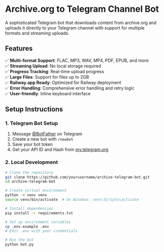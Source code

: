 # Archive.org to Telegram Channel Bot

A sophisticated Telegram bot that downloads content from archive.org and uploads it directly to your Telegram channel with support for multiple formats and streaming uploads.

## Features

✅ **Multi-format Support**: FLAC, MP3, WAV, MP4, PDF, EPUB, and more  
✅ **Streaming Upload**: No local storage required  
✅ **Progress Tracking**: Real-time upload progress  
✅ **Large Files**: Support for files up to 2GB  
✅ **Railway.app Ready**: Optimized for Railway deployment  
✅ **Error Handling**: Comprehensive error handling and retry logic  
✅ **User-friendly**: Inline keyboard interface  

## Setup Instructions

### 1. Telegram Bot Setup

1. Message [@BotFather](https://t.me/botfather) on Telegram
2. Create a new bot with `/newbot`
3. Save your bot token
4. Get your API ID and Hash from [my.telegram.org](https://my.telegram.org)

### 2. Local Development

```bash
# Clone the repository
git clone https://github.com/yourusername/archive-telegram-bot.git
cd archive-telegram-bot

# Create virtual environment
python -m venv venv
source venv/bin/activate  # On Windows: venv\Scripts\activate

# Install dependencies
pip install -r requirements.txt

# Set up environment variables
cp .env.example .env
# Edit .env with your credentials

# Run the bot
python bot.py
